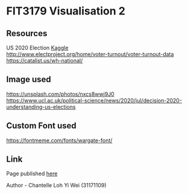 

# FIT3179 Visualisation 2 

## Resources
US 2020 Election [Kaggle](https://www.kaggle.com/unanimad/us-election-2020) \
http://www.electproject.org/home/voter-turnout/voter-turnout-data \
https://catalist.us/wh-national/ 

## Image used
https://unsplash.com/photos/nxcs8wwj9J0 \
https://www.ucl.ac.uk/political-science/news/2020/jul/decision-2020-understanding-us-elections

## Custom Font used
https://fontmeme.com/fonts/wargate-font/

## Link
Page published [here](https://shanteru.github.io/fit3179-visualisation2/)


Author - Chantelle Loh Yi Wei (31171109)
